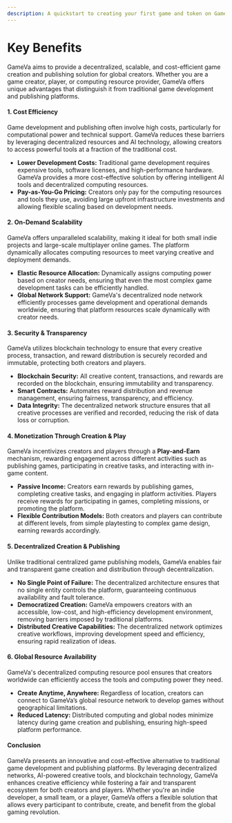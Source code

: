 ```yaml
---
description: A quickstart to creating your first game and token on Gameva
---
```


# Key Benefits

GameVa aims to provide a decentralized, scalable, and cost-efficient game creation and publishing solution for global creators. Whether you are a game creator, player, or computing resource provider, GameVa offers unique advantages that distinguish it from traditional game development and publishing platforms.

#### **1. Cost Efficiency**

Game development and publishing often involve high costs, particularly for computational power and technical support. GameVa reduces these barriers by leveraging decentralized resources and AI technology, allowing creators to access powerful tools at a fraction of the traditional cost.

* **Lower Development Costs:** Traditional game development requires expensive tools, software licenses, and high-performance hardware. GameVa provides a more cost-effective solution by offering intelligent AI tools and decentralized computing resources.
* **Pay-as-You-Go Pricing:** Creators only pay for the computing resources and tools they use, avoiding large upfront infrastructure investments and allowing flexible scaling based on development needs.

#### **2. On-Demand Scalability**

GameVa offers unparalleled scalability, making it ideal for both small indie projects and large-scale multiplayer online games. The platform dynamically allocates computing resources to meet varying creative and deployment demands.

* **Elastic Resource Allocation:** Dynamically assigns computing power based on creator needs, ensuring that even the most complex game development tasks can be efficiently handled.
* **Global Network Support:** GameVa's decentralized node network efficiently processes game development and operational demands worldwide, ensuring that platform resources scale dynamically with creator needs.

#### **3. Security & Transparency**

GameVa utilizes blockchain technology to ensure that every creative process, transaction, and reward distribution is securely recorded and immutable, protecting both creators and players.

* **Blockchain Security:** All creative content, transactions, and rewards are recorded on the blockchain, ensuring immutability and transparency.
* **Smart Contracts:** Automates reward distribution and revenue management, ensuring fairness, transparency, and efficiency.
* **Data Integrity:** The decentralized network structure ensures that all creative processes are verified and recorded, reducing the risk of data loss or corruption.

#### **4. Monetization Through Creation & Play**

GameVa incentivizes creators and players through a **Play-and-Earn** mechanism, rewarding engagement across different activities such as publishing games, participating in creative tasks, and interacting with in-game content.

* **Passive Income:** Creators earn rewards by publishing games, completing creative tasks, and engaging in platform activities. Players receive rewards for participating in games, completing missions, or promoting the platform.
* **Flexible Contribution Models:** Both creators and players can contribute at different levels, from simple playtesting to complex game design, earning rewards accordingly.

#### **5. Decentralized Creation & Publishing**

Unlike traditional centralized game publishing models, GameVa enables fair and transparent game creation and distribution through decentralization.

* **No Single Point of Failure:** The decentralized architecture ensures that no single entity controls the platform, guaranteeing continuous availability and fault tolerance.
* **Democratized Creation:** GameVa empowers creators with an accessible, low-cost, and high-efficiency development environment, removing barriers imposed by traditional platforms.
* **Distributed Creative Capabilities:** The decentralized network optimizes creative workflows, improving development speed and efficiency, ensuring rapid realization of ideas.

#### **6. Global Resource Availability**

GameVa's decentralized computing resource pool ensures that creators worldwide can efficiently access the tools and computing power they need.

* **Create Anytime, Anywhere:** Regardless of location, creators can connect to GameVa’s global resource network to develop games without geographical limitations.
* **Reduced Latency:** Distributed computing and global nodes minimize latency during game creation and publishing, ensuring high-speed platform performance.

#### **Conclusion**

GameVa presents an innovative and cost-effective alternative to traditional game development and publishing platforms. By leveraging decentralized networks, AI-powered creative tools, and blockchain technology, GameVa enhances creative efficiency while fostering a fair and transparent ecosystem for both creators and players. Whether you're an indie developer, a small team, or a player, GameVa offers a flexible solution that allows every participant to contribute, create, and benefit from the global gaming revolution.
